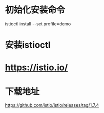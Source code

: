 # 初始化安装命令

istioctl install --set profile=demo


# 安装istioctl

# https://istio.io/

# 下载地址
https://github.com/istio/istio/releases/tag/1.7.4

# 